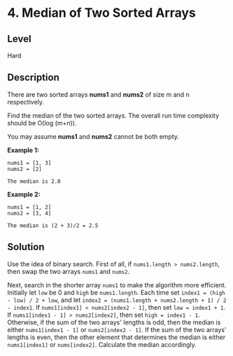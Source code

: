 # 4. Median of Two Sorted Arrays
## Level
Hard

## Description
There are two sorted arrays **nums1** and **nums2** of size m and n respectively.

Find the median of the two sorted arrays. The overall run time complexity should be O(log (m+n)).

You may assume **nums1** and **nums2** cannot be both empty.

**Example 1:**
```
nums1 = [1, 3]
nums2 = [2]

The median is 2.0
```
**Example 2:**
```
nums1 = [1, 2]
nums2 = [3, 4]

The median is (2 + 3)/2 = 2.5
```

## Solution
Use the idea of binary search. First of all, if `nums1.length > nums2.length`, then swap the two arrays `nums1` and `nums2`.

Next, search in the shorter array `nums1` to make the algorithm more efficient. Initially let `low` be 0 and `high` be `nums1.length`. Each time set `index1 = (high - low) / 2 + low`, and let `index2 = (nums1.length + nums2.length + 1) / 2 - index1`. If `nums1[index1] < nums2[index2 - 1]`, then set `low = index1 + 1`. If `nums1[index1 - 1] > nums2[index2]`, then set `high = index1 - 1`. Otherwise, if the sum of the two arrays' lengths is odd, then the median is either `nums1[index1 - 1]` or `nums2[index2 - 1]`. If the sum of the two arrays' lengths is even, then the other element that determines the median is either `nums1[index1]` or `nums[index2]`. Calculate the median accordingly.
